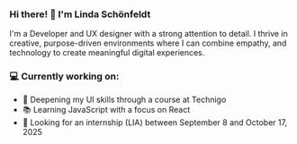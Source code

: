 ### Hi there! 👋 I'm Linda Schönfeldt

I'm a Developer and UX designer with a strong attention to detail. I thrive in creative, purpose-driven environments where I can combine empathy, and technology to create meaningful digital experiences.

### 💻 Currently working on:

- 🎨 Deepening my UI skills through a course at Technigo
- 📚 Learning JavaScript with a focus on React
- 🚀 Looking for an internship (LIA) between September 8 and October 17, 2025

